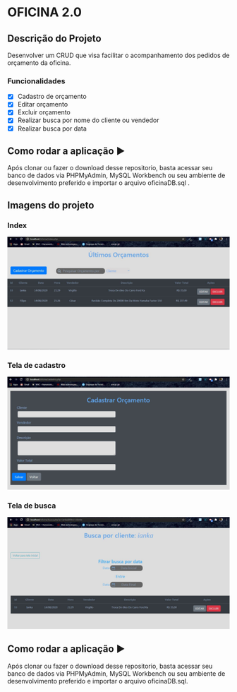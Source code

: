 <head>
    <meta charset="utf-8">

</head>

# OFICINA 2.0 
## Descrição do Projeto
<p align="justify"> Desenvolver um CRUD que visa facilitar o acompanhamento dos pedidos de orçamento da oficina.</p>

### Funcionalidades

- [X] Cadastro de orçamento
- [X] Editar orçamento
- [X] Excluir orçamento
- [X] Realizar busca por nome do cliente ou vendedor
- [X] Realizar busca por data

## Como rodar a aplicação :arrow_forward:

Após clonar ou fazer o download desse repositorio, basta acessar seu banco de dados via PHPMyAdmin, MySQL Workbench ou seu ambiente de desenvolvimento preferido e importar o arquivo oficinaDB.sql .

## Imagens do projeto

### Index
<img src="https://github.com/c-Filipe/Oficina-2.0/blob/master/assets/images/index.JPG" alt="index" width="800">

### Tela de cadastro
<img src="https://github.com/c-Filipe/Oficina-2.0/blob/master/assets/images/cadastro.JPG" alt="cadastro" width="800">

### Tela de busca
<img src="https://github.com/c-Filipe/Oficina-2.0/blob/master/assets/images/busca.JPG" alt="busca" width="800">

## Como rodar a aplicação :arrow_forward:

Após clonar ou fazer o download desse repositorio, basta acessar seu banco de dados via PHPMyAdmin, MySQL Workbench ou seu ambiente de desenvolvimento preferido e importar o arquivo oficinaDB.sql.


